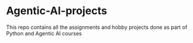# Agentic-AI-projects
This repo contains all the assignments and hobby projects done as part of Python and Agentic AI courses
